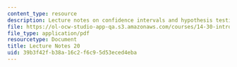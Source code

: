 ```yaml
---
content_type: resource
description: Lecture notes on confidence intervals and hypothesis testing.
file: https://ol-ocw-studio-app-qa.s3.amazonaws.com/courses/14-30-introduction-to-statistical-methods-in-economics-spring-2009/39b3f42fb38a16c2f6c95d53eced4eba_MIT14_30s09_lec20.pdf
file_type: application/pdf
resourcetype: Document
title: Lecture Notes 20
uid: 39b3f42f-b38a-16c2-f6c9-5d53eced4eba
---
```

